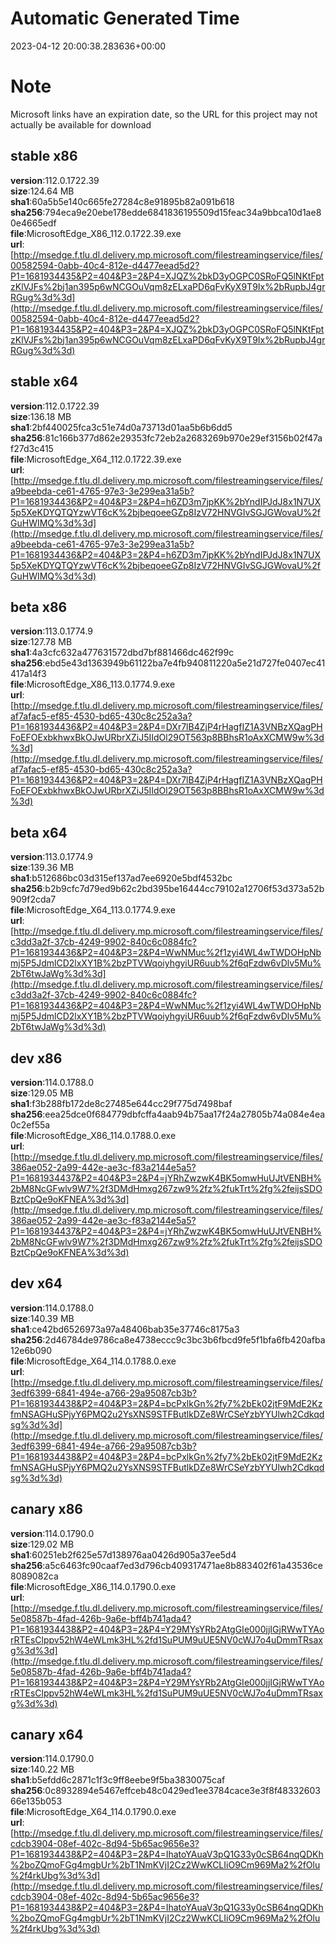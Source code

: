 # Automatic Generated Time
2023-04-12 20:00:38.283636+00:00

# Note
Microsoft links have an expiration date, so the URL for this project may not actually be available for download

## stable x86
**version**:112.0.1722.39  
**size**:124.64 MB  
**sha1**:60a5b5e140c665fe27284c8e91895b82a091b618  
**sha256**:794eca9e20ebe178edde6841836195509d15feac34a9bbca10d1ae80e4665edf  
**file**:MicrosoftEdge_X86_112.0.1722.39.exe  
**url**:[http://msedge.f.tlu.dl.delivery.mp.microsoft.com/filestreamingservice/files/00582594-0abb-40c4-812e-d4477eead5d2?P1=1681934435&P2=404&P3=2&P4=XJQZ%2bkD3yOGPC0SRoFQ5lNKtFptzKlVJFs%2bj1an395p6wNCGOuVqm8zELxaPD6qFvKyX9T9Ix%2bRupbJ4grRGug%3d%3d](http://msedge.f.tlu.dl.delivery.mp.microsoft.com/filestreamingservice/files/00582594-0abb-40c4-812e-d4477eead5d2?P1=1681934435&P2=404&P3=2&P4=XJQZ%2bkD3yOGPC0SRoFQ5lNKtFptzKlVJFs%2bj1an395p6wNCGOuVqm8zELxaPD6qFvKyX9T9Ix%2bRupbJ4grRGug%3d%3d)  

## stable x64
**version**:112.0.1722.39  
**size**:136.18 MB  
**sha1**:2bf440025fca3c51e74d0a73713d01aa5b6b6dd5  
**sha256**:81c166b377d862e29353fc72eb2a2683269b970e29ef3156b02f47af27d3c415  
**file**:MicrosoftEdge_X64_112.0.1722.39.exe  
**url**:[http://msedge.f.tlu.dl.delivery.mp.microsoft.com/filestreamingservice/files/a9beebda-ce61-4765-97e3-3e299ea31a5b?P1=1681934436&P2=404&P3=2&P4=h6ZD3m7jpKK%2bYndIPJdJ8x1N7UX5p5XeKDYQTQYzwVT6cK%2bjbeqoeeGZp8IzV72HNVGIvSGJGWovaU%2fGuHWIMQ%3d%3d](http://msedge.f.tlu.dl.delivery.mp.microsoft.com/filestreamingservice/files/a9beebda-ce61-4765-97e3-3e299ea31a5b?P1=1681934436&P2=404&P3=2&P4=h6ZD3m7jpKK%2bYndIPJdJ8x1N7UX5p5XeKDYQTQYzwVT6cK%2bjbeqoeeGZp8IzV72HNVGIvSGJGWovaU%2fGuHWIMQ%3d%3d)  

## beta x86
**version**:113.0.1774.9  
**size**:127.78 MB  
**sha1**:4a3cfc632a477631572dbd7bf881466dc462f99c  
**sha256**:ebd5e43d1363949b61122ba7e4fb940811220a5e21d727fe0407ec41417a14f3  
**file**:MicrosoftEdge_X86_113.0.1774.9.exe  
**url**:[http://msedge.f.tlu.dl.delivery.mp.microsoft.com/filestreamingservice/files/af7afac5-ef85-4530-bd65-430c8c252a3a?P1=1681934436&P2=404&P3=2&P4=DXr7lB4ZjP4rHagfIZ1A3VNBzXQagPHFoEFOExbkhwxBkOJwURbrXZiJ5IIdOl29OT563p8BBhsR1oAxXCMW9w%3d%3d](http://msedge.f.tlu.dl.delivery.mp.microsoft.com/filestreamingservice/files/af7afac5-ef85-4530-bd65-430c8c252a3a?P1=1681934436&P2=404&P3=2&P4=DXr7lB4ZjP4rHagfIZ1A3VNBzXQagPHFoEFOExbkhwxBkOJwURbrXZiJ5IIdOl29OT563p8BBhsR1oAxXCMW9w%3d%3d)  

## beta x64
**version**:113.0.1774.9  
**size**:139.36 MB  
**sha1**:b512686bc03d315ef137ad7ee6920e5bdf4532bc  
**sha256**:b2b9cfc7d79ed9b62c2bd395be16444cc79102a12706f53d373a52b909f2cda7  
**file**:MicrosoftEdge_X64_113.0.1774.9.exe  
**url**:[http://msedge.f.tlu.dl.delivery.mp.microsoft.com/filestreamingservice/files/c3dd3a2f-37cb-4249-9902-840c6c0884fc?P1=1681934436&P2=404&P3=2&P4=WwNMuc%2f1zyi4WL4wTWDOHpNbmj5P5JdmlCD2lxXY1B%2bzPTVWqoiyhgyiUR6uub%2f6qFzdw6vDlv5Mu%2bT6twJaWg%3d%3d](http://msedge.f.tlu.dl.delivery.mp.microsoft.com/filestreamingservice/files/c3dd3a2f-37cb-4249-9902-840c6c0884fc?P1=1681934436&P2=404&P3=2&P4=WwNMuc%2f1zyi4WL4wTWDOHpNbmj5P5JdmlCD2lxXY1B%2bzPTVWqoiyhgyiUR6uub%2f6qFzdw6vDlv5Mu%2bT6twJaWg%3d%3d)  

## dev x86
**version**:114.0.1788.0  
**size**:129.05 MB  
**sha1**:f3b288fb172de8c27485e644cc29f775d7498baf  
**sha256**:eea25dce0f684779dbfcffa4aab94b75aa17f24a27805b74a084e4ea0c2ef55a  
**file**:MicrosoftEdge_X86_114.0.1788.0.exe  
**url**:[http://msedge.f.tlu.dl.delivery.mp.microsoft.com/filestreamingservice/files/386ae052-2a99-442e-ae3c-f83a2144e5a5?P1=1681934437&P2=404&P3=2&P4=jYRhZwzwK4BK5omwHuUJtVENBH%2bM8NcGFwlv9W7%2f3DMdHmxg267zw9%2fz%2fukTrt%2fg%2feijsSDOBztCpQe9oKFNEA%3d%3d](http://msedge.f.tlu.dl.delivery.mp.microsoft.com/filestreamingservice/files/386ae052-2a99-442e-ae3c-f83a2144e5a5?P1=1681934437&P2=404&P3=2&P4=jYRhZwzwK4BK5omwHuUJtVENBH%2bM8NcGFwlv9W7%2f3DMdHmxg267zw9%2fz%2fukTrt%2fg%2feijsSDOBztCpQe9oKFNEA%3d%3d)  

## dev x64
**version**:114.0.1788.0  
**size**:140.39 MB  
**sha1**:ce42bd6526973a97a48406bab35e37746c8175a3  
**sha256**:2d46784de9786ca8e4738eccc9c3bc3b6fbcd9fe5f1bfa6fb420afba12e6b090  
**file**:MicrosoftEdge_X64_114.0.1788.0.exe  
**url**:[http://msedge.f.tlu.dl.delivery.mp.microsoft.com/filestreamingservice/files/3edf6399-6841-494e-a766-29a95087cb3b?P1=1681934438&P2=404&P3=2&P4=bcPxlkGn%2fy7%2bEk02jtF9MdE2KzfmNSAGHuSPjyY6PMQ2u2YsXNS9STFButlkDZe8WrCSeYzbYYUlwh2Cdkqdsg%3d%3d](http://msedge.f.tlu.dl.delivery.mp.microsoft.com/filestreamingservice/files/3edf6399-6841-494e-a766-29a95087cb3b?P1=1681934438&P2=404&P3=2&P4=bcPxlkGn%2fy7%2bEk02jtF9MdE2KzfmNSAGHuSPjyY6PMQ2u2YsXNS9STFButlkDZe8WrCSeYzbYYUlwh2Cdkqdsg%3d%3d)  

## canary x86
**version**:114.0.1790.0  
**size**:129.02 MB  
**sha1**:60251eb2f625e57d138976aa0426d905a37ee5d4  
**sha256**:a5c6463fc90caaf7ed3d796cb409317471ae8b883402f61a43536ce8089082ca  
**file**:MicrosoftEdge_X86_114.0.1790.0.exe  
**url**:[http://msedge.f.tlu.dl.delivery.mp.microsoft.com/filestreamingservice/files/5e08587b-4fad-426b-9a6e-bff4b741ada4?P1=1681934438&P2=404&P3=2&P4=Y29MYsYRb2AtgGIe000jjIGjRWwTYAorRTEsClppv52hW4eWLmk3HL%2fd1SuPUM9uUE5NV0cWJ7o4uDmmTRsaxg%3d%3d](http://msedge.f.tlu.dl.delivery.mp.microsoft.com/filestreamingservice/files/5e08587b-4fad-426b-9a6e-bff4b741ada4?P1=1681934438&P2=404&P3=2&P4=Y29MYsYRb2AtgGIe000jjIGjRWwTYAorRTEsClppv52hW4eWLmk3HL%2fd1SuPUM9uUE5NV0cWJ7o4uDmmTRsaxg%3d%3d)  

## canary x64
**version**:114.0.1790.0  
**size**:140.22 MB  
**sha1**:b5efdd6c2871c1f3c9ff8eebe9f5ba3830075caf  
**sha256**:0c8932894e5467effceb48c0429ed1ee3784cace3e3f8f4833260366e135b053  
**file**:MicrosoftEdge_X64_114.0.1790.0.exe  
**url**:[http://msedge.f.tlu.dl.delivery.mp.microsoft.com/filestreamingservice/files/cdcb3904-08ef-402c-8d94-5b65ac9656e3?P1=1681934438&P2=404&P3=2&P4=IhatoYAuaV3pQ1G33y0cSB64nqQDKh%2boZQmoFGg4mgbUr%2bT1NmKVjI2Cz2WwKCLIiO9Cm969Ma2%2fOlu%2f4rkUbg%3d%3d](http://msedge.f.tlu.dl.delivery.mp.microsoft.com/filestreamingservice/files/cdcb3904-08ef-402c-8d94-5b65ac9656e3?P1=1681934438&P2=404&P3=2&P4=IhatoYAuaV3pQ1G33y0cSB64nqQDKh%2boZQmoFGg4mgbUr%2bT1NmKVjI2Cz2WwKCLIiO9Cm969Ma2%2fOlu%2f4rkUbg%3d%3d)  

